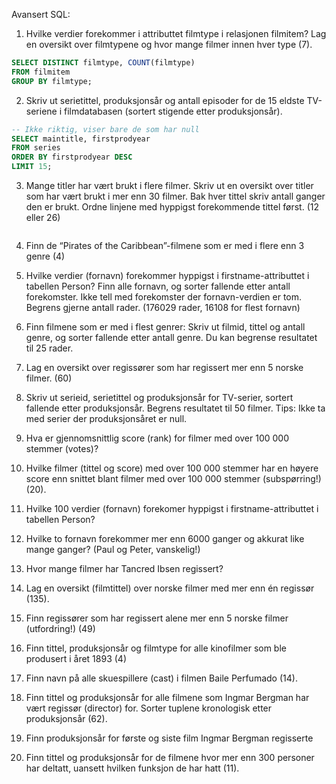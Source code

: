 Avansert SQL:
1. Hvilke verdier forekommer i attributtet filmtype i relasjonen filmitem? Lag en oversikt over filmtypene og hvor mange filmer innen hver type (7).
```sql
SELECT DISTINCT filmtype, COUNT(filmtype)  
FROM filmitem 
GROUP BY filmtype;
```
2. Skriv ut serietittel, produksjonsår og antall episoder for de 15 eldste TV-seriene i filmdatabasen (sortert stigende etter produksjonsår).
```sql
-- Ikke riktig, viser bare de som har null 
SELECT maintitle, firstprodyear
FROM series
ORDER BY firstprodyear DESC
LIMIT 15;
```
3. Mange titler har vært brukt i flere filmer. Skriv ut en oversikt over titler som har vært brukt i mer enn 30 filmer. Bak hver tittel skriv antall ganger den er brukt. Ordne linjene med hyppigst forekommende tittel først. (12 eller 26)
```sql

```
4. Finn de “Pirates of the Caribbean”-filmene som er med i flere enn 3 genre (4)

5. Hvilke verdier (fornavn) forekommer hyppigst i firstname-attributtet i tabellen Person? Finn alle fornavn, og sorter fallende etter antall forekomster. Ikke tell med forekomster der fornavn-verdien er tom. Begrens gjerne antall rader. (176029 rader, 16108 for flest fornavn)

6. Finn filmene som er med i flest genrer: Skriv ut filmid, tittel og antall genre, og sorter fallende etter antall genre. Du kan begrense resultatet til 25 rader.

7. Lag en oversikt over regissører som har regissert mer enn 5 norske filmer. (60)

8. Skriv ut serieid, serietittel og produksjonsår for TV-serier, sortert fallende etter produksjonsår. Begrens resultatet til 50 filmer. Tips: Ikke ta med serier der produksjonsåret er null.

9. Hva er gjennomsnittlig score (rank) for filmer med over 100 000 stemmer (votes)?

10. Hvilke filmer (tittel og score) med over 100 000 stemmer har en høyere score enn snittet blant filmer med over 100 000 stemmer (subspørring!) (20).

11. Hvilke 100 verdier (fornavn) forekomer hyppigst i firstname-attributtet i tabellen Person?

12. Hvilke to fornavn forekommer mer enn 6000 ganger og akkurat like mange ganger? (Paul og Peter, vanskelig!)

13. Hvor mange filmer har Tancred Ibsen regissert?

14. Lag en oversikt (filmtittel) over norske filmer med mer enn én regissør (135).

15. Finn regissører som har regissert alene mer enn 5 norske filmer (utfordring!) (49)

16. Finn tittel, produksjonsår og filmtype for alle kinofilmer som ble produsert i året 1893 (4)

17. Finn navn på alle skuespillere (cast) i filmen Baile Perfumado (14).

18. Finn tittel og produksjonsår for alle filmene som Ingmar Bergman har vært regissør (director) for. Sorter tuplene kronologisk etter produksjonsår (62).

19. Finn produksjonsår for første og siste film Ingmar Bergman regisserte

20. Finn tittel og produksjonsår for de filmene hvor mer enn 300 personer har deltatt, uansett hvilken funksjon de har hatt (11).


